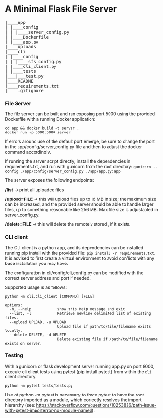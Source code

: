 # A Minimal Flask File Server 
<pre>
|____app
| |____config
| | |____server_config.py
| |____Dockerfile
| |____app.py
|____uploads
|____cli
| |____config
| | |____sfs_config.py
| |____cli_client.py
| |____tests
|___|___test.py
|____README
|____requirements.txt
|____.gitignore
</pre>

### File Server

The file server can be built and run exposing port 5000 using the provided Dockerfile with a running Docker application:
```
cd app && docker build -t server .
docker run -p 5000:5000 server
````

If errors around use of the default port emerge, be sure to change the port in the app/config/server_config.py file and then to adjust the docker command accordingly.

If running the server script directly, install the dependencies in requirements.txt, and run with gunicorn from the root directory:
`gunicorn --config ./app/config/server_config.py ./app/app.py:app`

The server exposes the following endpoints:

__/list__ -> print all uploaded files

__/upload=FILE__ -> this will upload files up to 16 MB in size; the maximum size can be increased, and the provided server should be able to handle larger files, up to something reasonable like 256 MB. Max file size is adjustabled in server_config.py.

__/delete=FILE__ -> this will delete the remotely stored <file>, if it exists.

### CLI client

The CLI client is a python app, and its dependencies can be installed running pip install with the provided file:
`pip install -r requirements.txt`. It is advised to first create a virtual environment to avoid conflicts with any base installation you may have.

The configuration in cli/config/cli_config.py can be modified with the correct server address and port if needed.

Supported usage is as follows:
```
python -m cli.cli_client [COMMAND] [FILE]

options:
  -h, --help            show this help message and exit
  --list, -l            Retrieve newline delimited list of existing files.
  --upload UPLOAD, -u UPLOAD
                        Upload file if path/to/file/filename exists locally.
  --delete DELETE, -d DELETE
                        Delete existing file if /path/to/file/filename exists on server.
```

### Testing
With a gunicorn or flask development server running app.py on port 8000, execute cli client tests using pytest (pip install pytest) from within the `cli` client directory.

`python -m pytest tests/tests.py`

Use of python -m pytest is necessary to force pytest to have the root directory imported as a module, which correctly resolves the import hierarchy (see: https://stackoverflow.com/questions/10253826/path-issue-with-pytest-importerror-no-module-named).
